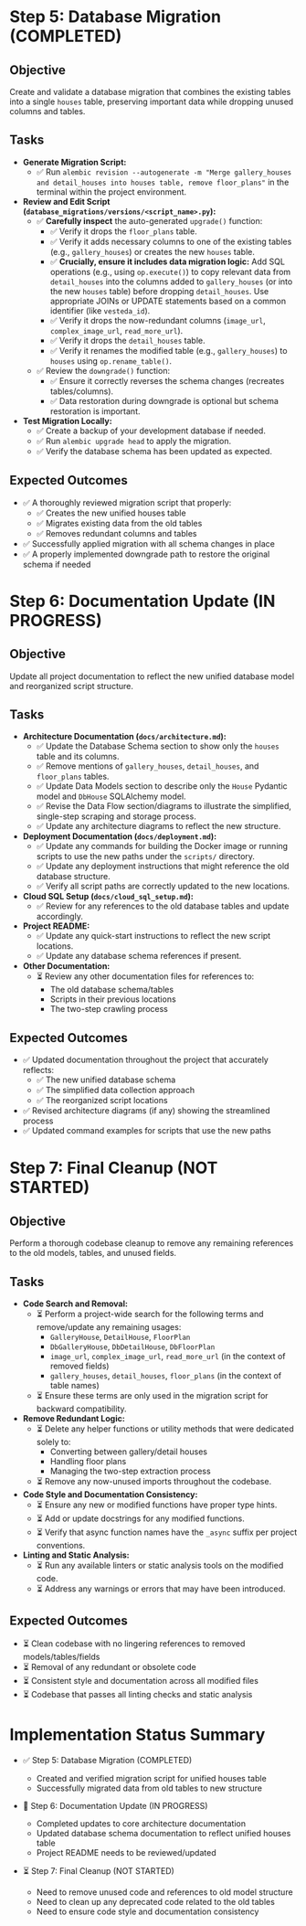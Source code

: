 # Step 5: Database Migration (COMPLETED)

## Objective
Create and validate a database migration that combines the existing tables into a single `houses` table, preserving important data while dropping unused columns and tables.

## Tasks

*   **Generate Migration Script:**
    *   ✅ Run `alembic revision --autogenerate -m "Merge gallery_houses and detail_houses into houses table, remove floor_plans"` in the terminal within the project environment.
*   **Review and Edit Script (`database_migrations/versions/<script_name>.py`):**
    *   ✅ **Carefully inspect** the auto-generated `upgrade()` function:
        *   ✅ Verify it drops the `floor_plans` table.
        *   ✅ Verify it adds necessary columns to one of the existing tables (e.g., `gallery_houses`) or creates the new `houses` table.
        *   ✅ **Crucially, ensure it includes data migration logic:** Add SQL operations (e.g., using `op.execute()`) to copy relevant data from `detail_houses` into the columns added to `gallery_houses` (or into the new `houses` table) before dropping `detail_houses`. Use appropriate JOINs or UPDATE statements based on a common identifier (like `vesteda_id`).
        *   ✅ Verify it drops the now-redundant columns (`image_url`, `complex_image_url`, `read_more_url`).
        *   ✅ Verify it drops the `detail_houses` table.
        *   ✅ Verify it renames the modified table (e.g., `gallery_houses`) to `houses` using `op.rename_table()`.
    *   ✅ Review the `downgrade()` function:
        *   ✅ Ensure it correctly reverses the schema changes (recreates tables/columns).
        *   ✅ Data restoration during downgrade is optional but schema restoration is important.
*   **Test Migration Locally:**
    *   ✅ Create a backup of your development database if needed.
    *   ✅ Run `alembic upgrade head` to apply the migration.
    *   ✅ Verify the database schema has been updated as expected.

## Expected Outcomes
- ✅ A thoroughly reviewed migration script that properly:
  - ✅ Creates the new unified houses table
  - ✅ Migrates existing data from the old tables
  - ✅ Removes redundant columns and tables
- ✅ Successfully applied migration with all schema changes in place
- ✅ A properly implemented downgrade path to restore the original schema if needed 

# Step 6: Documentation Update (IN PROGRESS)

## Objective
Update all project documentation to reflect the new unified database model and reorganized script structure.

## Tasks

*   **Architecture Documentation (`docs/architecture.md`):**
    *   ✅ Update the Database Schema section to show only the `houses` table and its columns.
    *   ✅ Remove mentions of `gallery_houses`, `detail_houses`, and `floor_plans` tables.
    *   ✅ Update Data Models section to describe only the `House` Pydantic model and `DbHouse` SQLAlchemy model.
    *   ✅ Revise the Data Flow section/diagrams to illustrate the simplified, single-step scraping and storage process.
    *   ✅ Update any architecture diagrams to reflect the new structure.
*   **Deployment Documentation (`docs/deployment.md`):**
    *   ✅ Update any commands for building the Docker image or running scripts to use the new paths under the `scripts/` directory.
    *   ✅ Update any deployment instructions that might reference the old database structure.
    *   ✅ Verify all script paths are correctly updated to the new locations.
*   **Cloud SQL Setup (`docs/cloud_sql_setup.md`):** 
    *   ✅ Review for any references to the old database tables and update accordingly.
*   **Project README:**
    *   ✅ Update any quick-start instructions to reflect the new script locations.
    *   ✅ Update any database schema references if present.
*   **Other Documentation:**
    *   ⏳ Review any other documentation files for references to:
        *   The old database schema/tables
        *   Scripts in their previous locations
        *   The two-step crawling process

## Expected Outcomes
- ✅ Updated documentation throughout the project that accurately reflects:
  - ✅ The new unified database schema
  - ✅ The simplified data collection approach
  - ✅ The reorganized script locations
- ✅ Revised architecture diagrams (if any) showing the streamlined process
- ✅ Updated command examples for scripts that use the new paths 

# Step 7: Final Cleanup (NOT STARTED)

## Objective
Perform a thorough codebase cleanup to remove any remaining references to the old models, tables, and unused fields.

## Tasks

*   **Code Search and Removal:**
    *   ⏳ Perform a project-wide search for the following terms and remove/update any remaining usages:
        *   `GalleryHouse`, `DetailHouse`, `FloorPlan`
        *   `DbGalleryHouse`, `DbDetailHouse`, `DbFloorPlan`
        *   `image_url`, `complex_image_url`, `read_more_url` (in the context of removed fields)
        *   `gallery_houses`, `detail_houses`, `floor_plans` (in the context of table names)
    *   ⏳ Ensure these terms are only used in the migration script for backward compatibility.
*   **Remove Redundant Logic:**
    *   ⏳ Delete any helper functions or utility methods that were dedicated solely to:
        *   Converting between gallery/detail houses
        *   Handling floor plans
        *   Managing the two-step extraction process
    *   ⏳ Remove any now-unused imports throughout the codebase.
*   **Code Style and Documentation Consistency:**
    *   ⏳ Ensure any new or modified functions have proper type hints.
    *   ⏳ Add or update docstrings for any modified functions.
    *   ⏳ Verify that async function names have the `_async` suffix per project conventions.
*   **Linting and Static Analysis:**
    *   ⏳ Run any available linters or static analysis tools on the modified code.
    *   ⏳ Address any warnings or errors that may have been introduced.

## Expected Outcomes
- ⏳ Clean codebase with no lingering references to removed models/tables/fields
- ⏳ Removal of any redundant or obsolete code
- ⏳ Consistent style and documentation across all modified files
- ⏳ Codebase that passes all linting checks and static analysis 

# Implementation Status Summary

- ✅ Step 5: Database Migration (COMPLETED)
  - Created and verified migration script for unified houses table
  - Successfully migrated data from old tables to new structure

- 🔄 Step 6: Documentation Update (IN PROGRESS)
  - Completed updates to core architecture documentation
  - Updated database schema documentation to reflect unified houses table
  - Project README needs to be reviewed/updated

- ⏳ Step 7: Final Cleanup (NOT STARTED)
  - Need to remove unused code and references to old model structure
  - Need to clean up any deprecated code related to the old tables
  - Need to ensure code style and documentation consistency 